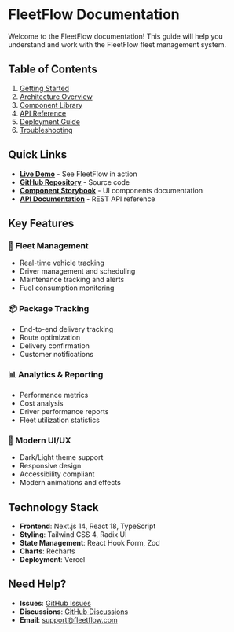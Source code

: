 # FleetFlow Documentation

Welcome to the FleetFlow documentation! This guide will help you understand and work with the FleetFlow fleet management system.

## Table of Contents

1. [Getting Started](./getting-started.md)
2. [Architecture Overview](./architecture.md)
3. [Component Library](./components.md)
4. [API Reference](./api.md)
5. [Deployment Guide](./deployment.md)
6. [Troubleshooting](./troubleshooting.md)

## Quick Links

- **[Live Demo](https://fleetflow-demo.vercel.app)** - See FleetFlow in action
- **[GitHub Repository](https://github.com/mustaque01/fleet-management-saas)** - Source code
- **[Component Storybook](https://fleetflow-storybook.vercel.app)** - UI components documentation
- **[API Documentation](https://api.fleetflow.com/docs)** - REST API reference

## Key Features

### 🚛 Fleet Management
- Real-time vehicle tracking
- Driver management and scheduling
- Maintenance tracking and alerts
- Fuel consumption monitoring

### 📦 Package Tracking
- End-to-end delivery tracking
- Route optimization
- Delivery confirmation
- Customer notifications

### 📊 Analytics & Reporting
- Performance metrics
- Cost analysis
- Driver performance reports
- Fleet utilization statistics

### 🎨 Modern UI/UX
- Dark/Light theme support
- Responsive design
- Accessibility compliant
- Modern animations and effects

## Technology Stack

- **Frontend**: Next.js 14, React 18, TypeScript
- **Styling**: Tailwind CSS 4, Radix UI
- **State Management**: React Hook Form, Zod
- **Charts**: Recharts
- **Deployment**: Vercel

## Need Help?

- **Issues**: [GitHub Issues](https://github.com/mustaque01/fleet-management-saas/issues)
- **Discussions**: [GitHub Discussions](https://github.com/mustaque01/fleet-management-saas/discussions)
- **Email**: support@fleetflow.com
